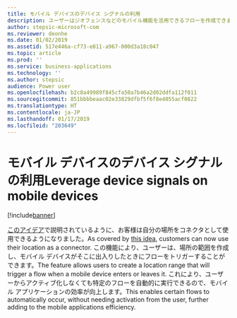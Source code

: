 ```yaml
---
title: モバイル デバイスのデバイス シグナルの利用
description: ユーザーはジオフェンスなどのモバイル機能を活用できるフローを作成できます。
author: stepsic-microsoft-com
ms.reviewer: deonhe
ms.date: 01/02/2019
ms.assetid: 517e446a-cf73-e811-a967-000d3a18c047
ms.topic: article
ms.prod: ''
ms.service: business-applications
ms.technology: ''
ms.author: stepsic
audience: Power user
ms.openlocfilehash: b2c8a49989f845cfa50a7b46a2d02ddfa112f011
ms.sourcegitcommit: 851bbbbeaac02e33829dfbf5f6f8e4055acf0822
ms.translationtype: HT
ms.contentlocale: ja-JP
ms.lasthandoff: 01/17/2019
ms.locfileid: "203649"
---
```

# <a name="leverage-device-signals-on-mobile-devices"></a><span data-ttu-id="80a86-103">モバイル デバイスのデバイス シグナルの利用</span><span class="sxs-lookup"><span data-stu-id="80a86-103">Leverage device signals on mobile devices</span></span>


[!include[banner](../../includes/banner.md)]

<span data-ttu-id="80a86-104">[このアイデア](https://powerusers.microsoft.com/t5/Flow-Ideas/Microsoft-Forms-Trigger-Geo-Fencing/idi-p/69825)で説明されているように、お客様は自分の場所をコネクタとして使用できるようになりました。</span><span class="sxs-lookup"><span data-stu-id="80a86-104">As covered by [this idea](https://powerusers.microsoft.com/t5/Flow-Ideas/Microsoft-Forms-Trigger-Geo-Fencing/idi-p/69825), customers can now use their location as a connector.</span></span> <span data-ttu-id="80a86-105">この機能により、ユーザーは、場所の範囲を作成し、モバイル デバイスがそこに出入りしたときにフローをトリガーすることができます。</span><span class="sxs-lookup"><span data-stu-id="80a86-105">The feature allows users to create a location range that will trigger a flow when a mobile device enters or leaves it.</span></span> <span data-ttu-id="80a86-106">これにより、ユーザーからアクティブ化しなくても特定のフローを自動的に実行できるので、モバイル アプリケーションの効率が向上します。</span><span class="sxs-lookup"><span data-stu-id="80a86-106">This enables certain flows to automatically occur, without needing activation from the user, further adding to the mobile applications efficiency.</span></span>
